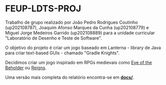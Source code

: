 # FEUP-LDTS-PROJ

Trabalho de grupo realizado por João Pedro Rodrigues Coutinho (up202108787), Joaquim Afonso Marques da Cunha (up202108779) e Miguel Jorge Medeiros Garrido (up202108889) para a unidade curricular "Laboratório de Desenho e Teste de Software".

O objetivo do projeto é criar um jogo baseado em Lanterna - library de Java para criar text-based GUIs - chamado "Gradle Knights".

Decidimos criar um jogo inspirado em RPGs medievais como [Eye of the Beholder](https://store.steampowered.com/app/1882260/Eye_of_the_Beholder/) ou [Reigns](https://store.steampowered.com/app/474750/Reigns/).

Uma versão mais completa do relatório encontra-se em [**docs/**](docs/README.md).
